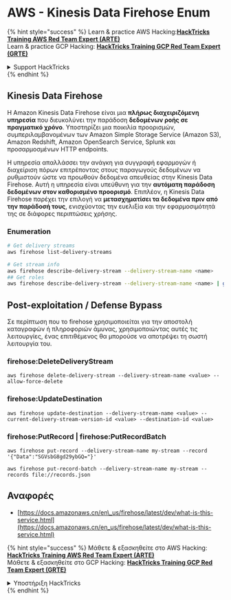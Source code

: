 # AWS - Kinesis Data Firehose Enum

{% hint style="success" %}
Learn & practice AWS Hacking:<img src="../../../.gitbook/assets/image (1) (1) (1) (1).png" alt="" data-size="line">[**HackTricks Training AWS Red Team Expert (ARTE)**](https://training.hacktricks.xyz/courses/arte)<img src="../../../.gitbook/assets/image (1) (1) (1) (1).png" alt="" data-size="line">\
Learn & practice GCP Hacking: <img src="../../../.gitbook/assets/image (2) (1).png" alt="" data-size="line">[**HackTricks Training GCP Red Team Expert (GRTE)**<img src="../../../.gitbook/assets/image (2) (1).png" alt="" data-size="line">](https://training.hacktricks.xyz/courses/grte)

<details>

<summary>Support HackTricks</summary>

* Check the [**subscription plans**](https://github.com/sponsors/carlospolop)!
* **Join the** 💬 [**Discord group**](https://discord.gg/hRep4RUj7f) or the [**telegram group**](https://t.me/peass) or **follow** us on **Twitter** 🐦 [**@hacktricks\_live**](https://twitter.com/hacktricks_live)**.**
* **Share hacking tricks by submitting PRs to the** [**HackTricks**](https://github.com/carlospolop/hacktricks) and [**HackTricks Cloud**](https://github.com/carlospolop/hacktricks-cloud) github repos.

</details>
{% endhint %}

## Kinesis Data Firehose

Η Amazon Kinesis Data Firehose είναι μια **πλήρως διαχειριζόμενη υπηρεσία** που διευκολύνει την παράδοση **δεδομένων ροής σε πραγματικό χρόνο**. Υποστηρίζει μια ποικιλία προορισμών, συμπεριλαμβανομένων των Amazon Simple Storage Service (Amazon S3), Amazon Redshift, Amazon OpenSearch Service, Splunk και προσαρμοσμένων HTTP endpoints.

Η υπηρεσία απαλλάσσει την ανάγκη για συγγραφή εφαρμογών ή διαχείριση πόρων επιτρέποντας στους παραγωγούς δεδομένων να ρυθμιστούν ώστε να προωθούν δεδομένα απευθείας στην Kinesis Data Firehose. Αυτή η υπηρεσία είναι υπεύθυνη για την **αυτόματη παράδοση δεδομένων στον καθορισμένο προορισμό**. Επιπλέον, η Kinesis Data Firehose παρέχει την επιλογή να **μετασχηματίσει τα δεδομένα πριν από την παράδοσή τους**, ενισχύοντας την ευελιξία και την εφαρμοσιμότητά της σε διάφορες περιπτώσεις χρήσης.

### Enumeration
```bash
# Get delivery streams
aws firehose list-delivery-streams

# Get stream info
aws firehose describe-delivery-stream --delivery-stream-name <name>
## Get roles
aws firehose describe-delivery-stream --delivery-stream-name <name> | grep -i RoleARN
```
## Post-exploitation / Defense Bypass

Σε περίπτωση που το firehose χρησιμοποιείται για την αποστολή καταγραφών ή πληροφοριών άμυνας, χρησιμοποιώντας αυτές τις λειτουργίες, ένας επιτιθέμενος θα μπορούσε να αποτρέψει τη σωστή λειτουργία του.

### firehose:DeleteDeliveryStream
```
aws firehose delete-delivery-stream --delivery-stream-name <value> --allow-force-delete
```
### firehose:UpdateDestination
```
aws firehose update-destination --delivery-stream-name <value> --current-delivery-stream-version-id <value> --destination-id <value>
```
### firehose:PutRecord | firehose:PutRecordBatch
```
aws firehose put-record --delivery-stream-name my-stream --record '{"Data":"SGVsbG8gd29ybGQ="}'

aws firehose put-record-batch --delivery-stream-name my-stream --records file://records.json
```
## Αναφορές

* [https://docs.amazonaws.cn/en\_us/firehose/latest/dev/what-is-this-service.html](https://docs.amazonaws.cn/en_us/firehose/latest/dev/what-is-this-service.html)

{% hint style="success" %}
Μάθετε & εξασκηθείτε στο AWS Hacking:<img src="../../../.gitbook/assets/image (1) (1) (1) (1).png" alt="" data-size="line">[**HackTricks Training AWS Red Team Expert (ARTE)**](https://training.hacktricks.xyz/courses/arte)<img src="../../../.gitbook/assets/image (1) (1) (1) (1).png" alt="" data-size="line">\
Μάθετε & εξασκηθείτε στο GCP Hacking: <img src="../../../.gitbook/assets/image (2) (1).png" alt="" data-size="line">[**HackTricks Training GCP Red Team Expert (GRTE)**<img src="../../../.gitbook/assets/image (2) (1).png" alt="" data-size="line">](https://training.hacktricks.xyz/courses/grte)

<details>

<summary>Υποστήριξη HackTricks</summary>

* Ελέγξτε τα [**σχέδια συνδρομής**](https://github.com/sponsors/carlospolop)!
* **Εγγραφείτε στην** 💬 [**ομάδα Discord**](https://discord.gg/hRep4RUj7f) ή στην [**ομάδα telegram**](https://t.me/peass) ή **ακολουθήστε** μας στο **Twitter** 🐦 [**@hacktricks\_live**](https://twitter.com/hacktricks_live)**.**
* **Μοιραστείτε κόλπα hacking υποβάλλοντας PRs στα** [**HackTricks**](https://github.com/carlospolop/hacktricks) και [**HackTricks Cloud**](https://github.com/carlospolop/hacktricks-cloud) github repos.

</details>
{% endhint %}
